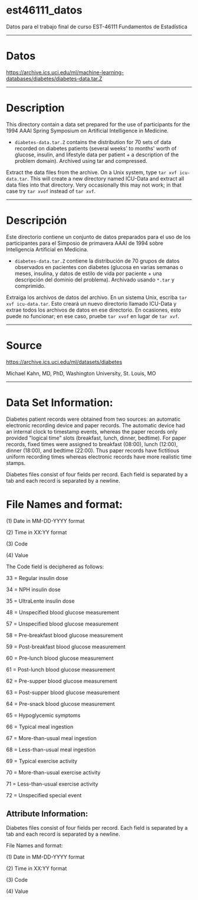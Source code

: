 # est46111_datos

Datos para el trabajo final de curso EST-46111 Fundamentos de Estadística

-----------------------------------------------------------------------

# Datos

https://archive.ics.uci.edu/ml/machine-learning-databases/diabetes/diabetes-data.tar.Z

-----------------------------------------------------------------------

# Description

This directory contain a data set prepared for the use of participants
for the 1994 AAAI Spring Symposium on Artificial Intelligence in Medicine.

* `diabetes-data.tar.Z` contains the distribution for 70 sets of data recorded
on diabetes patients (several weeks' to months' worth of glucose, insulin,
and lifestyle data per patient + a description of the problem domain).
Archived using tar and compressed.

Extract the data files from the archive.  On a Unix system, type
`tar xvf icu-data.tar`. This will create a new directory named  ICU-Data
and extract all data files into that directory.  Very occasionally
this may not work; in that case try `tar xvof` instead of `tar xvf`.

-----------------------------------------------------------------------

# Descripción

Este directorio contiene un conjunto de datos preparados para el uso de los participantes
para el Simposio de primavera AAAI de 1994 sobre Inteligencia Artificial en Medicina.

* `diabetes-data.tar.Z` contiene la distribución de 70 grupos de datos observados
en pacientes con diabetes (glucosa en varias semanas o meses, insulina,
y datos de estilo de vida por paciente + una descripción del dominio del problema).
Archivado usando `*.tar` y comprimido.

Extraiga los archivos de datos del archivo. En un sistema Unix, escriba
`tar xvf icu-data.tar`. Esto creará un nuevo directorio llamado ICU-Data
y extrae todos los archivos de datos en ese directorio. En ocasiones,
esto puede no funcionar; en ese caso, pruebe `tar xvof`  en lugar de `tar xvf`.

-----------------------------------------------------------------------

# Source

https://archive.ics.uci.edu/ml/datasets/diabetes

Michael Kahn, MD, PhD, Washington University, St. Louis, MO

-----------------------------------------------------------------------

# Data Set Information:

Diabetes patient records were obtained from two sources: an automatic electronic recording device and paper records. The automatic device had an internal clock to timestamp events, whereas the paper records only provided "logical time" slots (breakfast, lunch, dinner, bedtime). For paper records, fixed times were assigned to breakfast (08:00), lunch (12:00), dinner (18:00), and bedtime (22:00). Thus paper records have fictitious uniform recording times whereas electronic records have more realistic time stamps.

Diabetes files consist of four fields per record. Each field is separated by a tab and each record is separated by a newline.

# File Names and format:

(1) Date in MM-DD-YYYY format

(2) Time in XX:YY format

(3) Code

(4) Value

The Code field is deciphered as follows:

33 = Regular insulin dose

34 = NPH insulin dose

35 = UltraLente insulin dose

48 = Unspecified blood glucose measurement

57 = Unspecified blood glucose measurement

58 = Pre-breakfast blood glucose measurement

59 = Post-breakfast blood glucose measurement

60 = Pre-lunch blood glucose measurement

61 = Post-lunch blood glucose measurement

62 = Pre-supper blood glucose measurement

63 = Post-supper blood glucose measurement

64 = Pre-snack blood glucose measurement

65 = Hypoglycemic symptoms

66 = Typical meal ingestion

67 = More-than-usual meal ingestion

68 = Less-than-usual meal ingestion

69 = Typical exercise activity

70 = More-than-usual exercise activity

71 = Less-than-usual exercise activity

72 = Unspecified special event


## Attribute Information:

Diabetes files consist of four fields per record. Each field is separated by a tab and each record is separated by a newline.

File Names and format:

(1) Date in MM-DD-YYYY format

(2) Time in XX:YY format

(3) Code

(4) Value


